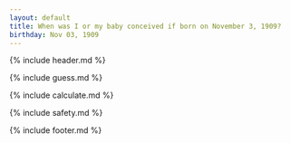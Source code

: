```yaml
---
layout: default
title: When was I or my baby conceived if born on November 3, 1909?
birthday: Nov 03, 1909
---
```


{% include header.md %}

{% include guess.md %}

{% include calculate.md %}

{% include safety.md %}

{% include footer.md %}



